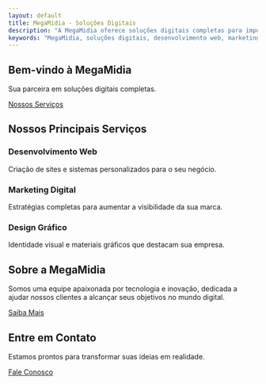 ```yaml
---
layout: default
title: MegaMidia - Soluções Digitais
description: "A MegaMidia oferece soluções digitais completas para impulsionar o seu negócio. Desenvolvimento web, marketing digital, design e muito mais."
keywords: "MegaMidia, soluções digitais, desenvolvimento web, marketing digital, design, empresa"
---
```


<section class="hero">
  <div class="container">
    <h1>Bem-vindo à MegaMidia</h1>
    <p>Sua parceira em soluções digitais completas.</p>
    <a href="/servicos" class="btn">Nossos Serviços</a>
  </div>
</section>

<section class="services">
  <div class="container">
    <h2>Nossos Principais Serviços</h2>
    <div class="service-grid">
      <div class="service-item">
        <h3>Desenvolvimento Web</h3>
        <p>Criação de sites e sistemas personalizados para o seu negócio.</p>
      </div>
      <div class="service-item">
        <h3>Marketing Digital</h3>
        <p>Estratégias completas para aumentar a visibilidade da sua marca.</p>
      </div>
      <div class="service-item">
        <h3>Design Gráfico</h3>
        <p>Identidade visual e materiais gráficos que destacam sua empresa.</p>
      </div>
    </div>
  </div>
</section>

<section class="about">
  <div class="container">
    <h2>Sobre a MegaMidia</h2>
    <p>Somos uma equipe apaixonada por tecnologia e inovação, dedicada a ajudar nossos clientes a alcançar seus objetivos no mundo digital.</p>
    <a href="/sobre" class="btn">Saiba Mais</a>
  </div>
</section>

<section class="contact">
  <div class="container">
    <h2>Entre em Contato</h2>
    <p>Estamos prontos para transformar suas ideias em realidade.</p>
    <a href="/contato" class="btn">Fale Conosco</a>
  </div>
</section>
